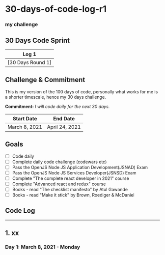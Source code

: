 # 30-days-of-code-log-r1

### my challenge

## 30 Days Code Sprint

| Log 1 |
| --- |
| [30 Days Round 1]


## Challenge & Commitment
This is my version of the 100 days of code, personally what works for me is a shorter timescale, hence my 30 days challenge.

**Commitment:** *I will code daily for the next 30 days.*

|  Start Date   | End Date     |
| ------------- | ------------ |
| March 8, 2021   | April 24, 2021 |

## Goals

- [ ] Code daily
- [ ] Complete daily code challenge (codewars etc)
- [ ] Pass the OpenJS Node JS Application Development(JSNAD) Exam
- [ ] Pass the OpenJS Node JS Services Developer(JSNSD) Exam
- [ ] Complete "The complete react developer in 2021" course
- [ ] Complete "Advanced react and redux" course
- [ ] Books - read "The checklist manifesto" by Atul Gawande
- [ ] Books - read "Make it stick" by Brown, Roediger & McDaniel

## Code Log
<!--

## 1.
### Day 1: March,8 2021 - Monday

**Project:** 

**Progress:**

**Thoughts:**

**Link to Work:**
---

-->
---

## 1. xx 
### Day 1: March 8, 2021 - Monday
